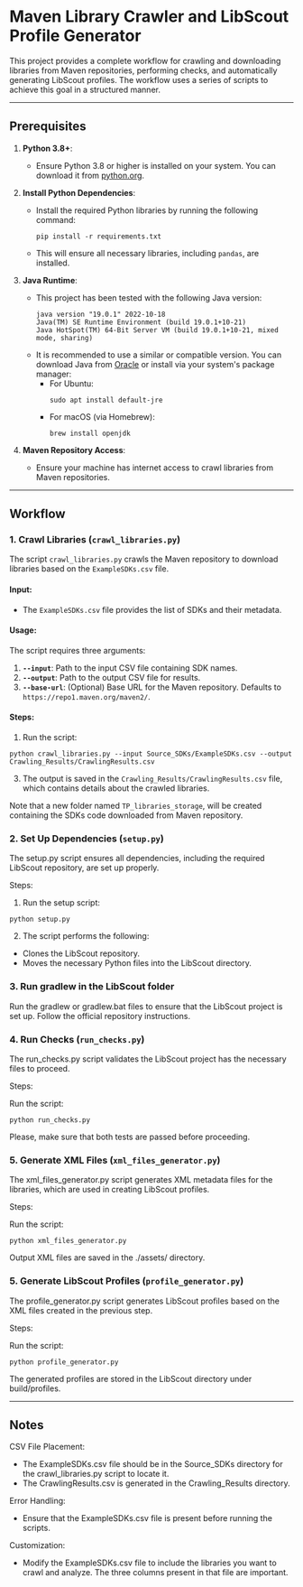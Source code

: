 # Maven Library Crawler and LibScout Profile Generator

This project provides a complete workflow for crawling and downloading libraries from Maven repositories, performing checks, and automatically generating LibScout profiles. The workflow uses a series of scripts to achieve this goal in a structured manner.

---

## Prerequisites

1. **Python 3.8+**:
   - Ensure Python 3.8 or higher is installed on your system. You can download it from [python.org](https://www.python.org/).

2. **Install Python Dependencies**:
   - Install the required Python libraries by running the following command:
     ```
     pip install -r requirements.txt
     ```
   - This will ensure all necessary libraries, including `pandas`, are installed.

3. **Java Runtime**:
   - This project has been tested with the following Java version:
     ```plaintext
     java version "19.0.1" 2022-10-18
     Java(TM) SE Runtime Environment (build 19.0.1+10-21)
     Java HotSpot(TM) 64-Bit Server VM (build 19.0.1+10-21, mixed mode, sharing)
     ```
   - It is recommended to use a similar or compatible version. You can download Java from [Oracle](https://www.oracle.com/java/technologies/javase-downloads.html) or install via your system's package manager:
     - For Ubuntu:
       ```
       sudo apt install default-jre
       ```
     - For macOS (via Homebrew):
       ```
       brew install openjdk
       ```

4. **Maven Repository Access**:
   - Ensure your machine has internet access to crawl libraries from Maven repositories.

---

## Workflow

### 1. Crawl Libraries (`crawl_libraries.py`)

The script `crawl_libraries.py` crawls the Maven repository to download libraries based on the `ExampleSDKs.csv` file.

#### Input:
- The `ExampleSDKs.csv` file provides the list of SDKs and their metadata.

#### Usage:
The script requires three arguments:
1. **`--input`**: Path to the input CSV file containing SDK names.
2. **`--output`**: Path to the output CSV file for results.
3. **`--base-url`**: (Optional) Base URL for the Maven repository. Defaults to `https://repo1.maven.org/maven2/`.

#### Steps:
1. Run the script:

```
python crawl_libraries.py --input Source_SDKs/ExampleSDKs.csv --output Crawling_Results/CrawlingResults.csv
```

3. The output is saved in the `Crawling_Results/CrawlingResults.csv` file, which contains details about the crawled libraries.

Note that a new folder named `TP_libraries_storage`, will be created containing the SDKs code downloaded from Maven repository.

### 2. Set Up Dependencies (`setup.py`)

The setup.py script ensures all dependencies, including the required LibScout repository, are set up properly.

Steps:
1. Run the setup script:

```
python setup.py
```
   
2. The script performs the following:
- Clones the LibScout repository.
- Moves the necessary Python files into the LibScout directory.

### 3. Run gradlew in the LibScout folder

Run the gradlew or gradlew.bat files to ensure that the LibScout project is set up. Follow the official repository instructions.

### 4. Run Checks (`run_checks.py`)

The run_checks.py script validates the LibScout project has the necessary files to proceed.  

Steps:

Run the script:

```
python run_checks.py    
```

Please, make sure that both tests are passed before proceeding.

### 5. Generate XML Files (`xml_files_generator.py`)
The xml_files_generator.py script generates XML metadata files for the libraries, which are used in creating LibScout profiles.

Steps:

Run the script:

```
python xml_files_generator.py
```

Output XML files are saved in the ./assets/ directory.

### 5. Generate LibScout Profiles (`profile_generator.py`)
The profile_generator.py script generates LibScout profiles based on the XML files created in the previous step.

Steps:

Run the script:

```
python profile_generator.py
```

The generated profiles are stored in the LibScout directory under build/profiles.

---

## Notes
CSV File Placement:
- The ExampleSDKs.csv file should be in the Source_SDKs directory for the crawl_libraries.py script to locate it.
- The CrawlingResults.csv is generated in the Crawling_Results directory.

Error Handling:
- Ensure that the ExampleSDKs.csv file is present before running the scripts.

Customization:
- Modify the ExampleSDKs.csv file to include the libraries you want to crawl and analyze. The three columns present in that file are important.